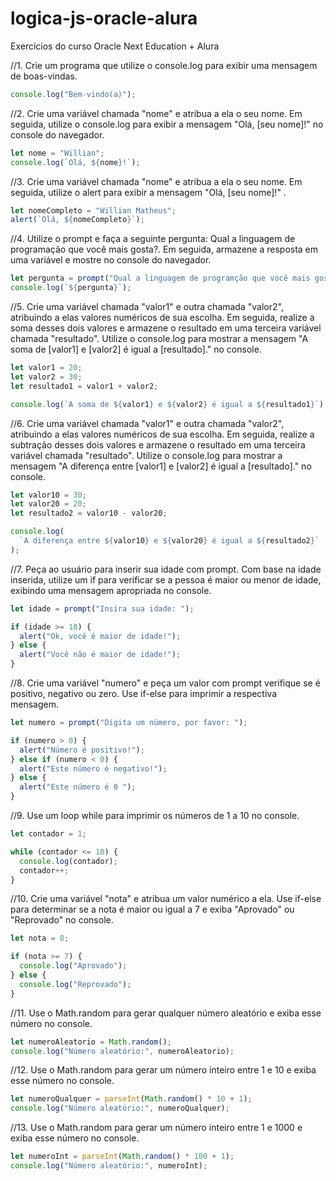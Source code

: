 # logica-js-oracle-alura
Exercícios do curso Oracle Next Education + Alura 

//1. Crie um programa que utilize o console.log para exibir uma mensagem de boas-vindas.
```js
console.log("Bem-vindo(a)");
```
//2. Crie uma variável chamada "nome" e atribua a ela o seu nome. Em seguida, utilize o console.log para exibir a mensagem "Olá, [seu nome]!" no console do navegador.
```js
let nome = "Willian";
console.log(`Olá, ${nome}!`);
```
//3. Crie uma variável chamada "nome" e atribua a ela o seu nome. Em seguida, utilize o alert para exibir a mensagem "Olá, [seu nome]!" .
```js
let nomeCompleto = "Willian Matheus";
alert(`Olá, ${nomeCompleto}`);
```
//4. Utilize o prompt e faça a seguinte pergunta: Qual a linguagem de programação que você mais gosta?. Em seguida, armazene a resposta em uma variável e mostre no console do navegador.
```js
let pergunta = prompt("Qual a linguagem de programção que você mais gosta?");
console.log(`${pergunta}`);
```
//5. Crie uma variável chamada "valor1" e outra chamada "valor2", atribuindo a elas valores numéricos de sua escolha. Em seguida, realize a soma desses dois valores e armazene o resultado em uma terceira variável chamada "resultado". Utilize o console.log para mostrar a mensagem "A soma de [valor1] e [valor2] é igual a [resultado]." no console.
```js
let valor1 = 20;
let valor2 = 30;
let resultado1 = valor1 + valor2;

console.log(`A soma de ${valor1} e ${valor2} é igual a ${resultado1}`);
```
//6. Crie uma variável chamada "valor1" e outra chamada "valor2", atribuindo a elas valores numéricos de sua escolha. Em seguida, realize a subtração desses dois valores e armazene o resultado em uma terceira variável chamada "resultado". Utilize o console.log para mostrar a mensagem "A diferença entre [valor1] e [valor2] é igual a [resultado]." no console.
```js
let valor10 = 30;
let valor20 = 20;
let resultado2 = valor10 - valor20;

console.log(
  `A diferença entre ${valor10} e ${valor20} é igual a ${resultado2}`
);
```
//7. Peça ao usuário para inserir sua idade com prompt. Com base na idade inserida, utilize um if para verificar se a pessoa é maior ou menor de idade, exibindo uma mensagem apropriada no console.
```js
let idade = prompt("Insira sua idade: ");

if (idade >= 18) {
  alert("Ok, você é maior de idade!");
} else {
  alert("Você não é maior de idade!");
}
```
//8. Crie uma variável "numero" e peça um valor com prompt verifique se é positivo, negativo ou zero. Use if-else para imprimir a respectiva mensagem.
```js
let numero = prompt("Digita um número, por favor: ");

if (numero > 0) {
  alert("Número é positivo!");
} else if (numero < 0) {
  alert("Este número é negativo!");
} else {
  alert("Este número é 0 ");
}
```
//9. Use um loop while para imprimir os números de 1 a 10 no console.
```js
let contador = 1;

while (contador <= 10) {
  console.log(contador);
  contador++;
}
```
//10. Crie uma variável "nota" e atribua um valor numérico a ela. Use if-else para determinar se a nota é maior ou igual a 7 e exiba "Aprovado" ou "Reprovado" no console.
```js
let nota = 8;

if (nota >= 7) {
  console.log("Aprovado");
} else {
  console.log("Reprovado");
}
```
//11. Use o Math.random para gerar qualquer número aleatório e exiba esse número no console.
```js
let numeroAleatorio = Math.random();
console.log("Número aleatório:", numeroAleatorio);
```

//12. Use o Math.random para gerar um número inteiro entre 1 e 10 e exiba esse número no console.
```js
let numeroQualquer = parseInt(Math.random() * 10 + 1);
console.log("Número aleatório:", numeroQualquer);
```

//13. Use o Math.random para gerar um número inteiro entre 1 e 1000 e exiba esse número no console.
```js
let numeroInt = parseInt(Math.random() * 100 + 1);
console.log("Número aleatório:", numeroInt);
```
